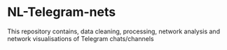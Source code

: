 # NL-Telegram-nets
This repository contains, data cleaning, processing, network analysis and network visualisations of Telegram chats/channels
